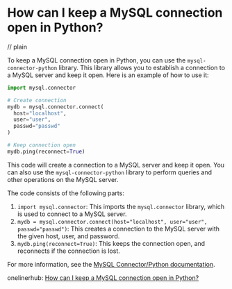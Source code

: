 # How can I keep a MySQL connection open in Python?
// plain

To keep a MySQL connection open in Python, you can use the `mysql-connector-python` library. This library allows you to establish a connection to a MySQL server and keep it open. Here is an example of how to use it:

```python
import mysql.connector

# Create connection
mydb = mysql.connector.connect(
  host="localhost",
  user="user",
  passwd="passwd"
)

# Keep connection open
mydb.ping(reconnect=True)
```

This code will create a connection to a MySQL server and keep it open. You can also use the `mysql-connector-python` library to perform queries and other operations on the MySQL server.

The code consists of the following parts:
1. `import mysql.connector`: This imports the `mysql.connector` library, which is used to connect to a MySQL server.
2. `mydb = mysql.connector.connect(host="localhost", user="user", passwd="passwd")`: This creates a connection to the MySQL server with the given host, user, and password.
3. `mydb.ping(reconnect=True)`: This keeps the connection open, and reconnects if the connection is lost.

For more information, see the [MySQL Connector/Python documentation](https://dev.mysql.com/doc/connector-python/en/).

onelinerhub: [How can I keep a MySQL connection open in Python?](https://onelinerhub.com/python-mysql/how-can-i-keep-a-mysql-connection-open-in-python)